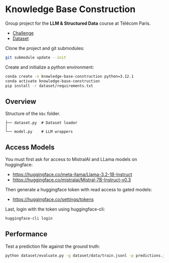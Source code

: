 # Knowledge Base Construction

Group project for the **LLM & Structured Data** course at Télécom Paris.

- [Challenge](https://lm-kbc.github.io/challenge2024/)
- [Dataset](https://github.com/lm-kbc/dataset2024)

Clone the project and git submodules:

```bash
git submodule update --init
```

Create and initialize a python environment:

```bash
conda create -n knowledge-base-construction python=3.12.1
conda activate knowledge-base-construction
pip install -r dataset/requirements.txt
```

## Overview

Structure of the `kbc` folder.

```
├── dataset.py  # Dataset loader
│
└── model.py    # LLM wrappers
```

## Access Models

You must first ask for access to MistralAI and LLama models on huggingface:

- https://huggingface.co/meta-llama/Llama-3.2-1B-Instruct
- https://huggingface.co/mistralai/Mistral-7B-Instruct-v0.3

Then generate a huggingface token with read access to gated models:

- https://huggingface.co/settings/tokens

Last, login with the token using huggingface-cli:

```bash
huggingface-cli login
```

## Performance

Test a prediction file against the ground truth:

```bash
python dataset/evaluate.py -g dataset/data/train.jsonl -p predictions.jsonl
```
